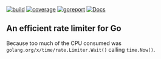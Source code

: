 [![build](https://github.com/linkdata/rate/actions/workflows/go.yml/badge.svg)](https://github.com/linkdata/rate/actions/workflows/go.yml)
[![coverage](https://coveralls.io/repos/github/linkdata/rate/badge.svg?branch=main)](https://coveralls.io/github/linkdata/rate?branch=main)
[![goreport](https://goreportcard.com/badge/github.com/linkdata/rate)](https://goreportcard.com/report/github.com/linkdata/rate)
[![Docs](https://godoc.org/github.com/linkdata/rate?status.svg)](https://godoc.org/github.com/linkdata/rate)

## An efficient rate limiter for Go

Because too much of the CPU consumed was `golang.org/x/time/rate.Limiter.Wait()` calling `time.Now()`.

